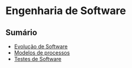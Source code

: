 # Engenharia de Software

## **Sumário**
- [Evolução de Software](./evolu%C3%A7%C3%A3o-de-software.md)
- [Modelos de processos](./modelos-de-processos.md)
- [Testes de Software](./testes-de-software.md)